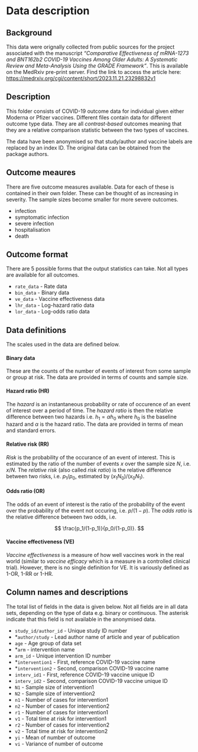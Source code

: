 # Data description

## Background

This data were orignally collected from public sources for the project associated with the manuscript _“Comparative Effectiveness of mRNA-1273 and BNT162b2 COVID-19 Vaccines Among Older Adults: A Systematic Review and Meta-Analysis Using the GRADE Framework”_.
This is available on the MedRxiv pre-print server.
Find the link to access the article here: https://medrxiv.org/cgi/content/short/2023.11.21.23298832v1


## Description

This folder consists of COVID-19 outcome data for individual given either Moderna or Pfizer vaccines.
Different files contain data for different outcome type data.
They are all _contrast-based_ outcomes meaning that they are a relative comparison statistic between the two types of vaccines.

The data have been anonymised so that study/author and vaccine labels are replaced by an index ID. The original data can be obtained from the package authors.

## Outcome meaures

There are five outcome measures available. Data for each of these is contained in their own folder. These can be thought of as increasing in severity. The sample sizes become smaller for more severe outcomes.

* infection
* symptomatic infection
* severe infection
* hospitalisation
* death

## Outcome format

There are 5 possible forms that the output statistics can take. Not all types are available for all outcomes.

* `rate_data` - Rate data
* `bin_data` - Binary data
* `ve_data` - Vaccine effectiveness data
* `lhr_data` - Log-hazard ratio data
* `lor_data` - Log-odds ratio data

## Data definitions

The scales used in the data are defined below.

#### Binary data
These are the counts of the number of events of interest from some sample or group at risk.
The data are provided in terms of counts and sample size.

#### Hazard ratio (HR)
The _hazard_ is an instantaneous probability or rate of occurence of an event of interest over a period of time.
The _hazard ratio_ is then the relative difference between two hazards i.e. $h_1 = \alpha h_0$ where $h_0$ is the baseline hazard and $\alpha$ is the hazard ratio.
The data are provided in terms of mean and standard errors.

#### Relative risk (RR)

_Risk_ is the probability of the occurance of an event of interest. This is estimated by the ratio of the number of events $x$ over the sample size $N$, i.e. $x/N$.
The _relative risk_ (also called _risk ratio_) is the relative difference between two risks, i.e. $p_1/p_0$, estimated by $(x_1 N_0)/(x_0 N_1)$.

#### Odds ratio (OR)
The odds of an event of interest is the ratio of the probability of the event over the probability of the event not occuring, i.e. $p/(1-p)$.
The _odds ratio_ is the relative difference between two odds, i.e.

$$
\frac{p_1/(1-p_1)}{p_0/(1-p_0)}.
$$

#### Vaccine effectiveness (VE)
_Vaccine effectiveness_ is a measure of how well vaccines work in the real world (similar to _vaccine efficacy_ which is a measure in a controlled clinical trial).
However, there is no single definition for VE. It is variously defined as 1-OR, 1-RR or 1-HR.


## Column names and descriptions

The total list of fields in the data is given below. Not all fields are in all data sets, depending on the type of data e.g. binary or continuous. The asterisk indicate that this field is not available in the anonymised data.

* `study_id/author_id` - Unique study ID number
* *`author/study` - Lead author name of article and year of publication
* `age` - Age group of data set
* *`arm` - intervention name
* `arm_id` - Unique intervention ID number
* *`intervention1` - First, reference COVID-19 vaccine name
* *`intervention2` - Second, comparison COVID-19 vaccine name
* `interv_id1` - First, reference COVID-19 vaccine unique ID
* `interv_id2` - Second, comparison COVID-19 vaccine unique ID
* `N1` - Sample size of intervention1
* `N2` - Sample size of intervention2
* `n1` - Number of cases for intervention1
* `n2` - Number of cases for intervention2
* `r1` - Number of cases for intervention1
* `v1` - Total time at risk for intervention1
* `r2` - Number of cases for intervention2
* `v2` - Total time at risk for intervention2
* `yi` - Mean of number of outcome
* `vi` - Variance of number of outcome
